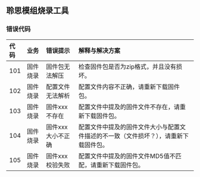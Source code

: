 ## 聆思模组烧录工具

### 错误代码

| 代码 | 业务 | 错误提示 | 解释与解决方案 |
| :--- | :--- | :--- | :--- |
| 101 | 固件烧录 | 固件包无法解压 | 检查固件包是否为zip格式，并且没有损坏。|
| 102 | 固件烧录 | 配置文件无法解析 | 配置文件内容不正确，请重新下载固件包。|
| 103 | 固件烧录 | 固件xxx不存在 | 配置文件中提及的固件文件不存在，请重新下载固件包。|
| 104 | 固件烧录 | 固件xxx大小不正确 | 配置文件中提及的固件文件大小与配置文件描述的不一致（文件损坏？），请重新下载固件包。|
| 105 | 固件烧录 | 固件xxx校验失败 | 配置文件中提及的固件文件MD5值不匹配，请重新下载固件包。|